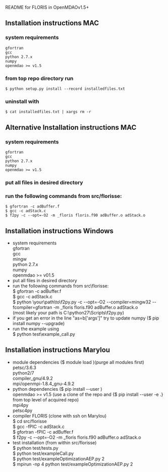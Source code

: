 README for FLORIS in OpenMDAOv1.5+

## Installation instructions MAC
### system requirements  
    gfortran  
    gcc  
    python 2.7.x  
    numpy  
    openmdao >= v1.5  
### from top repo directory run  
    $ python setup.py install --record installedfiles.txt  
### uninstall with  
    $ cat installedfiles.txt | xargs rm -r  

## Alternative Installation instructions MAC  
### system requirements  
    gfortran  
    gcc  
    python 2.7.x  
    numpy  
    openmdao >= v1.5  
### put all files in desired directory  
### run the following commands from src/florisse:  
    $ gfortran -c adBuffer.f  
    $ gcc -c adStack.c  
    $ f2py -c --opt=-O2 -m _floris floris.f90 adBuffer.o adStack.o  
    
    
## Installation instructions Windows  
- system requirements  
    gfortran  
    gcc  
    mingw  
    python 2.7.x  
    numpy  
    openmdao >= v01.5  
- put all files in desired directory  
- run the following commands from src\florisse:  
    $ gfortran -c adBuffer.f  
    $ gcc -c adStack.c  
    $ python \your\path\to\f2py.py -c --opt=-O2 --compiler=mingw32 --fcompiler=gfortran -m _floris floris.f90 adBuffer.o adStack.o  
        (most likely your path is C:\python27\Scripts\f2py.py)  
- if you get an error in the line "as=b['args']" try to update numpy 
    ($ pip install numpy --upgrade)  
- run the example using  
    $ python test\example_call.py  
        

## Installation instructions Marylou  
- module dependencies ($ module load <module name>)(purge all modules first)  
    petsc/3.6.3  
    python2/7  
    compiler_gnu/4.9.2  
    mpi/openmpi-1.8.4_gnu-4.9.2  
- python dependencies ($ pip install --user <package name>)  
    openmdao >= v1.5 (use a clone of the repo and {$ pip install --user -e .} from top level of 
              acquired repo)  
    mpi4py  
    petsc4py      
- compiler FLORIS (clone with ssh on Marylou)  
    $ cd src/florisse  
    $ gcc -fPIC -c adStack.c  
    $ gfortran -fPIC -c adBuffer.f  
    $ f2py -c --opt=-O2 -m _floris floris.f90 adBuffer.o adStack.o  
- test installation (from within src/florisse)  
    $ python test/tests.py  
    $ python test/exampleCall.py  
    $ python test/exampleOptimizationAEP.py 2  
    $ mpirun -np 4 python test/exampleOptimizationAEP.py 2  
